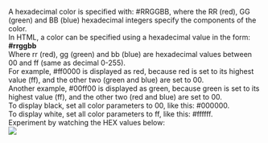A hexadecimal color is specified with: #RRGGBB, where the RR (red), GG (green) and BB (blue) hexadecimal integers specify the components of the color.
<br>
In HTML, a color can be specified using a hexadecimal value in the form:
<br>
<b>#rrggbb</b>
<br>
Where rr (red), gg (green) and bb (blue) are hexadecimal values between 00 and ff (same as decimal 0-255).
<br>
For example, #ff0000 is displayed as red, because red is set to its highest value (ff), and the other two (green and blue) are set to 00.
<br>
Another example, #00ff00 is displayed as green, because green is set to its highest value (ff), and the other two (red and blue) are set to 00.
<br>
To display black, set all color parameters to 00, like this: #000000.
<br>
To display white, set all color parameters to ff, like this: #ffffff.
<br>
Experiment by watching the HEX values below:
<br>
<img src="https://i.stack.imgur.com/poux8.gif">
